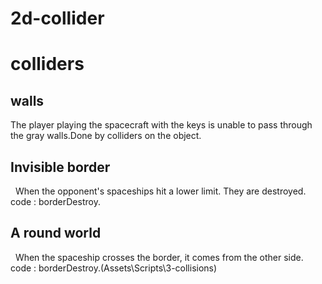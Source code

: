 # 2d-collider
# colliders

## walls

The player playing the spacecraft with the keys is unable to pass through the gray walls.Done by colliders on the object.
 
## Invisible border
 
When the opponent's spaceships hit a lower limit. They are destroyed.
code : borderDestroy.

## A round world
 
When the spaceship crosses the border, it comes from the other side.
code : borderDestroy.(Assets\Scripts\3-collisions)
